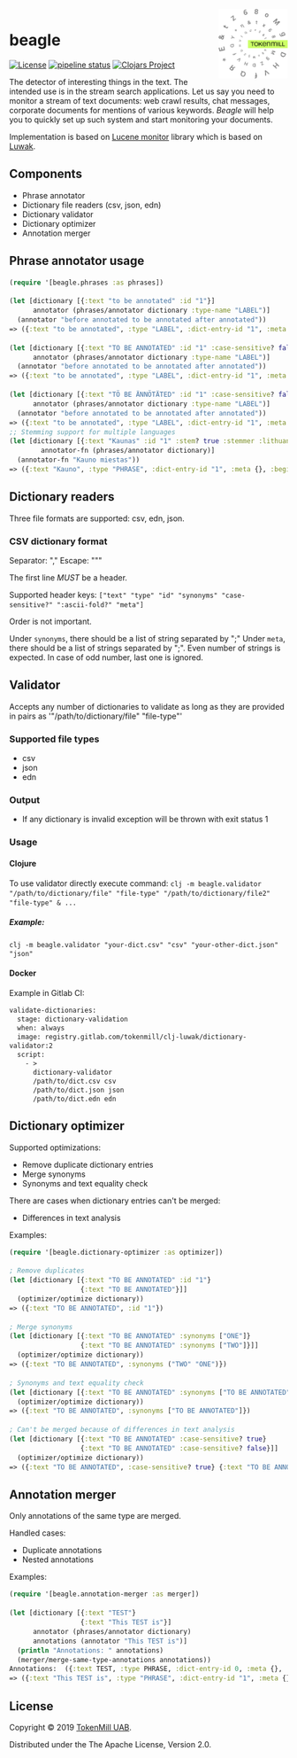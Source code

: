 <a href="http://www.tokenmill.lt">
      <img src=".github/tokenmill-logo.svg" width="125" height="125" align="right" />
</a>

# beagle

[![License](https://img.shields.io/badge/License-Apache%202.0-blue.svg)](https://opensource.org/licenses/Apache-2.0)
[![pipeline status](https://gitlab.com/tokenmill/oss/beagle/badges/master/pipeline.svg)](https://gitlab.com/tokenmill/oss/beagle/badges/master)
[![Clojars Project](https://img.shields.io/clojars/v/lt.tokenmill/beagle.svg)](https://clojars.org/lt.tokenmill/beagle)

The detector of interesting things in the text. The intended use is in the stream search applications. Let us say you need to monitor a stream of text documents: web crawl results, chat messages, corporate documents for mentions of various keywords. *Beagle* will help you to quickly set up such system and start monitoring your documents.

Implementation is based on [Lucene monitor](https://github.com/apache/lucene-solr/tree/master/lucene/monitor) library which is based on [Luwak](https://github.com/flaxsearch/luwak).

## Components

- Phrase annotator
- Dictionary file readers (csv, json, edn)
- Dictionary validator
- Dictionary optimizer
- Annotation merger

## Phrase annotator usage

```clojure
(require '[beagle.phrases :as phrases])

(let [dictionary [{:text "to be annotated" :id "1"}]
      annotator (phrases/annotator dictionary :type-name "LABEL")]
  (annotator "before annotated to be annotated after annotated"))
=> ({:text "to be annotated", :type "LABEL", :dict-entry-id "1", :meta {}, :begin-offset 17, :end-offset 32})

(let [dictionary [{:text "TO BE ANNOTATED" :id "1" :case-sensitive? false}]
      annotator (phrases/annotator dictionary :type-name "LABEL")]
  (annotator "before annotated to be annotated after annotated"))
=> ({:text "to be annotated", :type "LABEL", :dict-entry-id "1", :meta {}, :begin-offset 17, :end-offset 32})

(let [dictionary [{:text "TÖ BE ÄNNÖTÄTED" :id "1" :case-sensitive? false :ascii-fold? true}]
      annotator (phrases/annotator dictionary :type-name "LABEL")]
  (annotator "before annotated to be annotated after annotated"))
=> ({:text "to be annotated", :type "LABEL", :dict-entry-id "1", :meta {}, :begin-offset 17, :end-offset 32})
;; Stemming support for multiple languages
(let [dictionary [{:text "Kaunas" :id "1" :stem? true :stemmer :lithuanian}]
        annotator-fn (phrases/annotator dictionary)]
  (annotator-fn "Kauno miestas"))
=> ({:text "Kauno", :type "PHRASE", :dict-entry-id "1", :meta {}, :begin-offset 0, :end-offset 5})
```

## Dictionary readers

Three file formats are supported: csv, edn, json.

### CSV dictionary format

Separator: ","
Escape: "\""

The first line *MUST* be a header.

Supported header keys: `["text" "type" "id" "synonyms" "case-sensitive?" ":ascii-fold?" "meta"]`

Order is not important.

Under `synonyms`, there should be a list of string separated by ";"
Under `meta`, there should be a list of strings separated by ";". Even number of strings is expected. In case of odd number, last one is ignored.

## Validator

Accepts any number of dictionaries to validate as long as they are provided in pairs as '"/path/to/dictionary/file" "file-type"'

### Supported file types

- csv
- json
- edn

### Output

- If any dictionary is invalid exception will be thrown with exit status 1

### Usage

#### Clojure

To use validator directly execute command: `clj -m beagle.validator "/path/to/dictionary/file" "file-type" "/path/to/dictionary/file2" "file-type" & ...`

##### Example:

```
clj -m beagle.validator "your-dict.csv" "csv" "your-other-dict.json" "json"
```

#### Docker

Example in Gitlab CI:

```
validate-dictionaries:
  stage: dictionary-validation
  when: always
  image: registry.gitlab.com/tokenmill/clj-luwak/dictionary-validator:2
  script:
    - >
      dictionary-validator
      /path/to/dict.csv csv
      /path/to/dict.json json
      /path/to/dict.edn edn
```

## Dictionary optimizer

Supported optimizations:
- Remove duplicate dictionary entries
- Merge synonyms
- Synonyms and text equality check

There are cases when dictionary entries can't be merged:
- Differences in text analysis

Examples:
```clojure
(require '[beagle.dictionary-optimizer :as optimizer])

; Remove duplicates
(let [dictionary [{:text "TO BE ANNOTATED" :id "1"}
                  {:text "TO BE ANNOTATED"}]]
  (optimizer/optimize dictionary))
=> ({:text "TO BE ANNOTATED", :id "1"})

; Merge synonyms
(let [dictionary [{:text "TO BE ANNOTATED" :synonyms ["ONE"]}
                  {:text "TO BE ANNOTATED" :synonyms ["TWO"]}]]
  (optimizer/optimize dictionary))
=> ({:text "TO BE ANNOTATED", :synonyms ("TWO" "ONE")})

; Synonyms and text equality check
(let [dictionary [{:text "TO BE ANNOTATED" :synonyms ["TO BE ANNOTATED"]}]]
  (optimizer/optimize dictionary))
=> ({:text "TO BE ANNOTATED", :synonyms ["TO BE ANNOTATED"]})

; Can't be merged because of differences in text analysis
(let [dictionary [{:text "TO BE ANNOTATED" :case-sensitive? true}
                  {:text "TO BE ANNOTATED" :case-sensitive? false}]]
  (optimizer/optimize dictionary))
=> ({:text "TO BE ANNOTATED", :case-sensitive? true} {:text "TO BE ANNOTATED", :case-sensitive? false})
```

## Annotation merger

Only annotations of the same type are merged.

Handled cases:
- Duplicate annotations
- Nested annotations

Examples:
```clojure
(require '[beagle.annotation-merger :as merger])

(let [dictionary [{:text "TEST"}
                  {:text "This TEST is"}]
      annotator (phrases/annotator dictionary)
      annotations (annotator "This TEST is")]
  (println "Annotations: " annotations)
  (merger/merge-same-type-annotations annotations))
Annotations:  ({:text TEST, :type PHRASE, :dict-entry-id 0, :meta {}, :begin-offset 5, :end-offset 9} {:text This TEST is, :type PHRASE, :dict-entry-id 1, :meta {}, :begin-offset 0, :end-offset 12})
=> ({:text "This TEST is", :type "PHRASE", :dict-entry-id "1", :meta {}, :begin-offset 0, :end-offset 12})
```

## License

Copyright &copy; 2019 [TokenMill UAB](http://www.tokenmill.lt).

Distributed under the The Apache License, Version 2.0.
